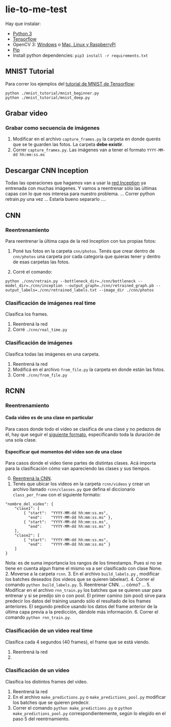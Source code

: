 # lie-to-me-test
Hay que instalar: 
- [Python 3](https://algoritmos7540-rw.tk/python)
- [Tensorflow](https://www.tensorflow.org/install)
- OpenCV 3: [Windows](https://pypi.python.org/pypi/opencv-python) o [Mac, Linux y RaspberryPi](https://www.pyimagesearch.com/opencv-tutorials-resources-guides/)
- [Pip](https://pip.pypa.io/en/stable/installing/)
- Install python dependencies: `pip3 install -r requirements.txt`

## MNIST Tutorial
Para correr los ejemplos del [tutorial de MNIST de Tensorflow](https://www.tensorflow.org/tutorials/layers):
```
python ./mnist_tutorial/mnist_beginner.py
python ./mnist_tutorial/mnist_deep.py
```

## Grabar video

### Grabar como secuencia de imágenes
1. Modificar en el archivo `capture_frames.py` la carpeta en donde querés que se te guarden las fotos.
La carpeta **debe existir**.
2. Correr `capture_frames.py`.
Las imágenes van a tener el formato `YYYY-MM-dd hh:mm:ss.ms`

## Descargar CNN Inception
Todas las operaciones que hagamos van a usar la [red Inception]() ya entrenada con muchas imàgenes.
Y vamos a reentrenar sòlo las ùltimas capas con lo que nos interesa para nuestro problema.
... Correr python retrain.py una vez ...   Estaría bueno separarlo   ....

## CNN

### Reentrenamiento
Para reentrenar la última capa de la red Inception con tus propias fotos:

1. Poné tus fotos en la carpeta `cnn/photos`.
Tenés que crear dentro de `cnn/photos` una carpeta por cada categoría que quieras tener y dentro de esas carpetas las fotos.

2. Corré el comando:
```
python ./cnn/retrain.py --bottleneck_dir=./cnn/bottleneck --model_dir=./cnn/inception --output_graph=./cnn/retrained_graph.pb --output_labels=./cnn/retrained_labels.txt --image_dir ./cnn/photos
```

### Clasificación de imágenes real time
Clasifica los frames.

1. Reentrená la red
2. Corré `./cnn/real_time.py`

### Clasificación de imágenes
Clasifica todas las imágenes en una carpeta.

1. Reentrená la red
2. Modificá en el archivo `from_file.py` la carpeta en donde están las fotos.
3. Corré `./cnn/from_file.py` 


## RCNN

### Reentrenamiento

#### Cada video es de una clase en particular
Para casos donde todo el video se clasifica de una clase y no pedazos de él, hay que seguir el [siguiente formato](#especificar-que-momentos-del-video-son-de-una-clase), especificando toda la duración de una sola clase.

#### Especificar qué momentos del video son de una clase
Para casos donde el video tiene partes de distintas clases.
Acá importa para la clasificación cómo van apareciendo las clases y sus tiempos.

0. [Reentrená la CNN](#cnn-inception).
1. Tenés que ubicar los videos en la carpeta `rcnn/videos` y crear un archivo llamado `rcnn/classes.py` que defina el diccionario `class_per_frame` con el siguiente formato:
```
"nombre_del_video": {
	"clase1": [
		{ "start":  "YYYY-MM-dd hh:mm:ss.ms",
		  "end": 	"YYYY-MM-dd hh:mm:ss.ms" },
		{ "start":  "YYYY-MM-dd hh:mm:ss.ms",
		  "end": 	"YYYY-MM-dd hh:mm:ss.ms" }
	],
	"clase2": [
		{ "start":  "YYYY-MM-dd hh:mm:ss.ms",
		  "end": 	"YYYY-MM-dd hh:mm:ss.ms" }
	]
}
```
Nota: es de suma importancia los rangos de los timestamps. Pues si no se tiene en cuenta algun frame el mismo va a ser clasificado con clase None.
2. Moverse a la carpeta `rcnn`.
3. En el archivo `build_labels.py` , modificar los batches deseados (los videos que se quieren labelear).
4. Correr el comando `python build_labels.py`.
5. Reentrenar CNN. ... cómo? ...
5. Modificar en el archivo `rnn_train.py` los batches que se quieren usar para entrenar y si se predijo sin o con pool.
El primer camino (sin pool) sirve para predecir los datos del training usando sólo el resultado de los frames anteriores.
El segundo predice usando los datos del frame anterior de la última capa previa a la predicción, dándole más información.
6. Correr el comando `python rnn_train.py`.


### Clasificación de un video real time
Clasifica cada 4 segundos (40 frames), el frame que se está viendo.

1. Reentrená la red
2. 

### Clasificación de un video
Clasifica los distintos frames del video.

1. Reentrená la red
2. En el archivo `make_predictions.py` o `make_predictions_pool.py` modificar los batches que se quieren predecir.
3. Correr el comando `python make_predictions.py` o `python make_predictions_pool.py` correspondientemente, según lo elegido en el paso 5 del reentrnamiento.
